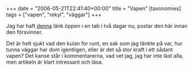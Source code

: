 +++
date = "2006-05-21T22:41:40+00:00"
title = "Vapen"
[taxonomies]
tags = ["vapen", "rekyl", "väggar"]
+++

Jag har haft [denna][1] länk öppen i en tab i två dagar nu, postar den här innan den försvinner.

Det är helt sjukt vad den kulan for runt, en sak som jag tänkte på var, hur tunna väggar har dom igentligen, eller är det så stor kraft i ett sådant vapen? Det kanse står i kommentarerna, vad vet jag, jag har inte läst alla, men artikeln är klart intressant och läsa.



<small></small>

 [1]: http://antiotter.livejournal.com/144625.html
